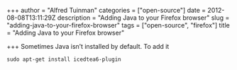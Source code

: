 +++
author = "Alfred Tuinman"
categories = ["open-source"]
date = 2012-08-08T13:11:29Z
description = "Adding Java to your Firefox browser"
slug = "adding-java-to-your-firefox-browser"
tags = ["open-source", "firefox"]
title = "Adding Java to your Firefox browser"

+++
Sometimes Java isn’t installed by default. To add it

    sudo apt-get install icedtea6-plugin